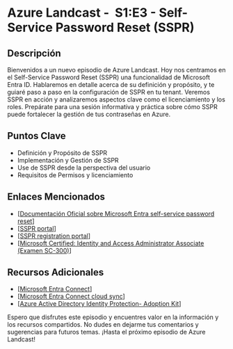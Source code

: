# Azure Landcast -  S1:E3 - Self-Service Password Reset (SSPR)  
  
## Descripción  
Bienvenidos a un nuevo episodio de Azure Landcast. Hoy nos centramos en el Self-Service Password Reset (SSPR) una funcionalidad de Microsoft Entra ID. Hablaremos en detalle acerca de su definición y propósito, y te guiaré paso a paso en la configuración de SSPR en tu tenant. Veremos SSPR en acción y analizaremos aspectos clave como el licenciamiento y los roles. Prepárate para una sesión informativa y práctica sobre cómo SSPR puede fortalecer la gestión de tus contraseñas en Azure.  

## Puntos Clave
- Definición y Propósito de SSPR  
- Implementación y Gestión de SSPR  
- Use de SSPR desde la perspectiva del usuario  
- Requisitos de Permisos y licenciamiento  
  

## Enlaces Mencionados  
- [[Documentación Oficial sobre Microsoft Entra self-service password reset](https://learn.microsoft.com/en-us/entra/identity/authentication/concept-sspr-howitworks)]  
- [[SSPR portal](https://aka.ms/sspr)]  
- [[SSPR registration portal](https://aka.ms/ssprsetup)]  
- [[Microsoft Certified: Identity and Access Administrator Associate (Examen SC-300)](https://learn.microsoft.com/es-es/credentials/certifications/identity-and-access-administrator/)]  
  

  
## Recursos Adicionales  
- [[Microsoft Entra Connect](https://learn.microsoft.com/en-us/entra/identity/hybrid/whatis-hybrid-identity)]  
- [[Microsoft Entra Connect cloud sync](https://learn.microsoft.com/en-us/entra/identity/authentication/tutorial-enable-cloud-sync-sspr-writeback)]  
- [[Azure Active Directory Identity Protection- Adoption Kit](https://download.microsoft.com/download/F/C/A/FCA51098-4F99-4C14-9DF7-45E338E72158/SSPR.pdf)]  
  

  
Espero que disfrutes este episodio y encuentres valor en la información y los recursos compartidos. No dudes en dejarme tus comentarios y sugerencias para futuros temas. ¡Hasta el próximo episodio de Azure Landcast!